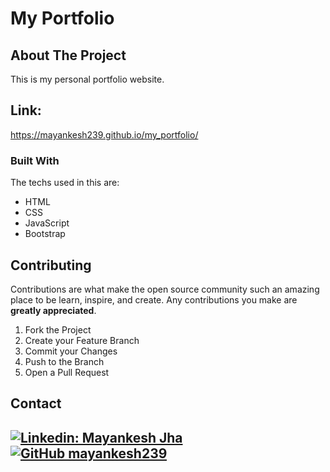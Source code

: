 # My Portfolio


<!-- ABOUT THE PROJECT -->
## About The Project
This is my personal portfolio website.

## Link: 
https://mayankesh239.github.io/my_portfolio/

### Built With

The techs used in this are:
* HTML
* CSS
* JavaScript
* Bootstrap


<!--  Overview -->
<!-- ## Overview -->




<!-- CONTRIBUTING -->
## Contributing

Contributions are what make the open source community such an amazing place to be learn, inspire, and create. Any contributions you make are **greatly appreciated**.

1. Fork the Project
2. Create your Feature Branch
3. Commit your Changes 
4. Push to the Branch 
5. Open a Pull Request


<!-- CONTACT -->
## Contact
[![Linkedin: Mayankesh Jha](https://img.shields.io/badge/-Mayankesh-blue?style=flat-square&logo=Linkedin&logoColor=white&link=https://www.linkedin.com/in/mayankesh-jha-15446b206/)](https://www.linkedin.com/in/mayankesh-jha-15446b206/)
[![GitHub mayankesh239](https://img.shields.io/github/followers/mayankesh239?label=follow&style=social)](https://github.com/mayankesh239)
<br/>
---


